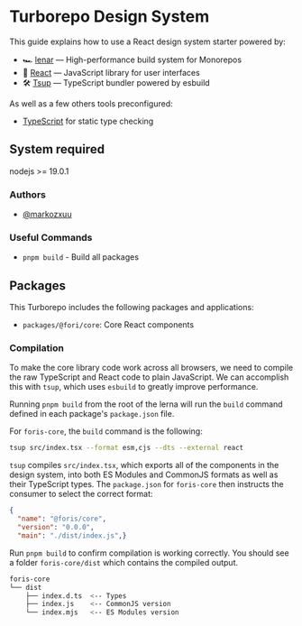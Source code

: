 # Turborepo Design System

This guide explains how to use a React design system starter powered by:

- 🏎 [lenar](https://turbo.build/repo) — High-performance build system for Monorepos
- 🚀 [React](https://reactjs.org/) — JavaScript library for user interfaces
- 🛠 [Tsup](https://github.com/egoist/tsup) — TypeScript bundler powered by esbuild

As well as a few others tools preconfigured:
- [TypeScript](https://www.typescriptlang.org/) for static type checking

## System required

nodejs >= 19.0.1

### Authors

- [@markozxuu](https://www.github.com/markozxuu)


### Useful Commands

- `pnpm build` - Build all packages

## Packages

This Turborepo includes the following packages and applications:

- `packages/@fori/core`: Core React components


### Compilation

To make the core library code work across all browsers, we need to compile the raw TypeScript and React code to plain JavaScript. We can accomplish this with `tsup`, which uses `esbuild` to greatly improve performance.

Running `pnpm build` from the root of the lerna will run the `build` command defined in each package's `package.json` file.

For `foris-core`, the `build` command is the following:

```bash
tsup src/index.tsx --format esm,cjs --dts --external react
```

`tsup` compiles `src/index.tsx`, which exports all of the components in the design system, into both ES Modules and CommonJS formats as well as their TypeScript types. The `package.json` for `foris-core` then instructs the consumer to select the correct format:

```json:foris-core/package.json
{
  "name": "@foris/core",
  "version": "0.0.0",
  "main": "./dist/index.js",}
```

Run `pnpm build` to confirm compilation is working correctly. You should see a folder `foris-core/dist` which contains the compiled output.

```bash
foris-core
└── dist
    ├── index.d.ts  <-- Types
    ├── index.js    <-- CommonJS version
    └── index.mjs   <-- ES Modules version
```

